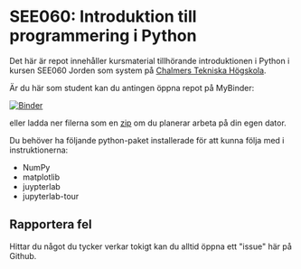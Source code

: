 # SEE060: Introduktion till programmering i Python

Det här är repot innehåller kursmaterial tillhörande introduktionen i Python i kursen SEE060 Jorden som system på [Chalmers Tekniska Högskola](https://www.chalmers.se/).

Är du här som student kan du antingen öppna repot på MyBinder:

[![Binder](https://mybinder.org/badge_logo.svg)](https://mybinder.org/v2/gh/SEE-GEO/SEE060_Introduktion_Python/HEAD?urlpath=%2Fdoc%2Ftree%2F01_introduktion.ipynb)

eller ladda ner filerna som en [zip](https://github.com/SEE-GEO/SEE060_Introduktion_Python/archive/refs/heads/main.zip) om du planerar arbeta på din egen dator.

Du behöver ha följande python-paket installerade för att kunna följa med i instruktionerna:
- NumPy
- matplotlib
- juypterlab
- jupyterlab-tour


## Rapportera fel

Hittar du något du tycker verkar tokigt kan du alltid öppna ett "issue" här på Github.
